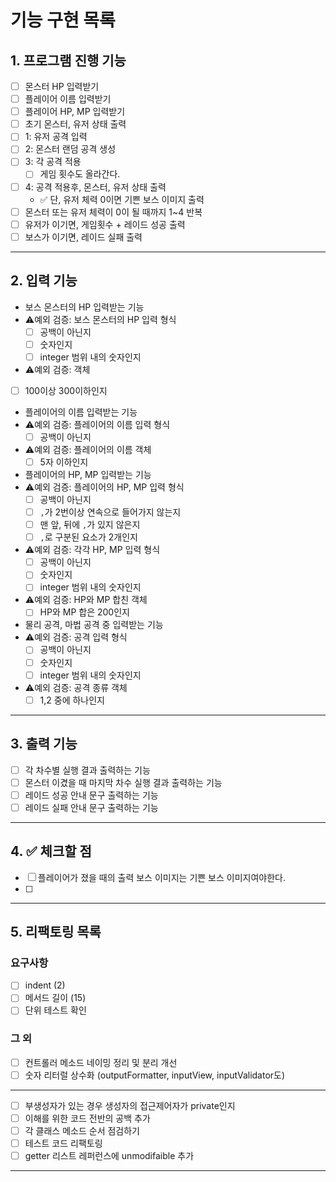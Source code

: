 # 기능 구현 목록

## 1. 프로그램 진행 기능
- [ ] 몬스터 HP 입력받기
- [ ] 플레이어 이름 입력받기
- [ ] 플레이어 HP, MP 입력받기
- [ ] 초기 몬스터, 유저 상태 출력
- [ ] 1: 유저 공격 입력
- [ ] 2: 몬스터 랜덤 공격 생성
- [ ] 3: 각 공격 적용
  - [ ] 게임 횟수도 올라간다.
- [ ] 4: 공격 적용후, 몬스터, 유저 상태 출력
  - ✅ 단, 유저 체력 0이면 기쁜 보스 이미지 출력
- [ ] 몬스터 또는 유저 체력이 0이 될 때까지 1~4 반복
- [ ] 유저가 이기면, 게임횟수 + 레이드 성공 출력 
- [ ] 보스가 이기면, 레이드 실패 출력

---


## 2. 입력 기능

- 보스 몬스터의 HP 입력받는 기능
- ⚠️예외 검증: 보스 몬스터의 HP 입력 형식
  - [ ] 공백이 아닌지
  - [ ] 숫자인지
  - [ ] integer 범위 내의 숫자인지

- ⚠️예외 검증:  객체
 - [ ] 100이상 300이하인지

- 플레이어의 이름 입력받는 기능
- ⚠️예외 검증: 플레이어의 이름 입력 형식
  - [ ] 공백이 아닌지

- ⚠️예외 검증: 플레이어의 이름 객체
  - [ ] 5자 이하인지

- 플레이어의 HP, MP 입력받는 기능
- ⚠️예외 검증: 플레이어의 HP, MP 입력 형식
  - [ ] 공백이 아닌지
  - [ ] `,`가 2번이상 연속으로 들어가지 않는지
  - [ ] 맨 앞, 뒤에 `,`가 있지 않은지
  - [ ] `,`로 구분된 요소가 2개인지

- ⚠️예외 검증: 각각 HP, MP 입력 형식
  - [ ] 공백이 아닌지
  - [ ] 숫자인지
  - [ ] integer 범위 내의 숫자인지

- ⚠️예외 검증: HP와 MP 합친 객체
  - [ ] HP와 MP 합은 200인지

- 물리 공격, 마법 공격 중 입력받는 기능
- ⚠️예외 검증: 공격 입력 형식
  - [ ] 공백이 아닌지
  - [ ] 숫자인지
  - [ ] integer 범위 내의 숫자인지

- ⚠️예외 검증: 공격 종류 객체
  - [ ] 1,2 중에 하나인지

---

## 3. 출력 기능

- [ ] 각 차수별 실행 결과 출력하는 기능
- [ ] 몬스터 이겼을 때 마지막 차수 실행 결과 출력하는 기능
- [ ] 레이드 성공 안내 문구 출력하는 기능
- [ ] 레이드 실패 안내 문구 출력하는 기능

---


## 4. ✅ 체크할 점
-[ ] 플레이어가 졌을 때의 출력 보스 이미지는 기쁜 보스 이미지여야한다.
-[ ] 

---


## 5. 리팩토링 목록
### 요구사항
- [ ] indent (2)
- [ ] 메서드 길이 (15)
- [ ] 단위 테스트 확인 
### 그 외
- [ ] 컨트롤러 메소드 네이밍 정리 및 분리 개선
- [ ] 숫자 리터럴 상수화 (outputFormatter, inputView, inputValidator도)
---
- [ ] 부생성자가 있는 경우 생성자의 접근제어자가 private인지 
- [ ] 이해를 위한 코드 전반의 공백 추가
- [ ] 각 클래스 메소드 순서 점검하기
- [ ] 테스트 코드 리팩토링
- [ ] getter 리스트 레퍼런스에 unmodifaible 추가
---- 